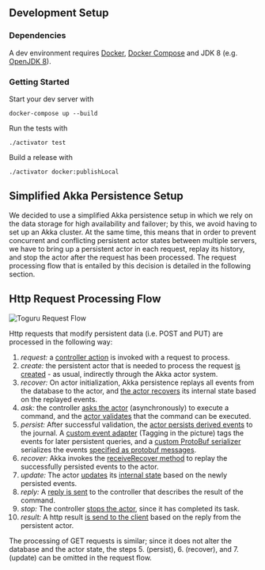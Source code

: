 ## Development Setup

### Dependencies

A dev environment requires [Docker](https://www.docker.com/), [Docker Compose](https://docs.docker.com/compose/) and JDK 8 (e.g. [OpenJDK 8](http://openjdk.java.net/install/)).

### Getting Started

Start your dev server with

```
docker-compose up --build
```

Run the tests with

```
./activator test
```

Build a release with

```
./activator docker:publishLocal
```

## Simplified Akka Persistence Setup

We decided to use a simplified Akka persistence setup in which we rely on the
data storage for high availability and failover; by this, we avoid having to set
up an Akka cluster. At the same time, this means that in order to prevent
concurrent and conflicting persistent actor states between multiple servers, we
have to bring up a persistent actor in each request, replay its history, and
stop the actor after the request has been processed. The request processing flow
that is entailed by this decision is detailed in the following section.

## Http Request Processing Flow

![Toguru Request Flow](https://cloud.githubusercontent.com/assets/6724788/18165628/99d02770-7046-11e6-854f-57fef3071016.png)

Http requests that modify persistent data (i.e. POST and PUT) are processed in
the following way:

1. *request:* a [controller action](https://github.com/AutoScout24/toguru/blob/da8f1d70d3558c71eec923c1fc385a8324d3b33a/app/toguru/toggles/ToggleController.scala#L63)
is invoked with a request to process.
2. *create:* the persistent actor that is needed to process the request [is
created](https://github.com/AutoScout24/toguru/blob/da8f1d70d3558c71eec923c1fc385a8324d3b33a/app/toguru/toggles/ToggleController.scala#L41) -
as usual, indirectly through the Akka actor system.
3. *recover:* On actor initialization, Akka persistence replays all events from
the database to the actor, and [the actor recovers](https://github.com/AutoScout24/toguru/blob/da8f1d70d3558c71eec923c1fc385a8324d3b33a/app/toguru/toggles/ToggleActor.scala#L47-L59)
its internal state based on
the replayed events.
4. *ask:* the controller [asks the actor](https://github.com/AutoScout24/toguru/blob/da8f1d70d3558c71eec923c1fc385a8324d3b33a/app/toguru/toggles/ToggleController.scala#L70)
(asynchronously) to execute a command, and the [actor validates](https://github.com/AutoScout24/toguru/blob/da8f1d70d3558c71eec923c1fc385a8324d3b33a/app/toguru/toggles/ToggleActor.scala#L67-L70)
that the command can be executed.
5. *persist:* After successful validation, the [actor persists derived events](https://github.com/AutoScout24/toguru/blob/da8f1d70d3558c71eec923c1fc385a8324d3b33a/app/toguru/toggles/ToggleActor.scala#L71)
to the journal. A [custom event adapter](https://github.com/AutoScout24/toguru/blob/da8f1d70d3558c71eec923c1fc385a8324d3b33a/app/toguru/toggles/ToggleEventSerialization.scala#L42)
(Tagging in the picture) tags the events for later persistent queries, and a
[custom ProtoBuf serializer](https://github.com/AutoScout24/toguru/blob/da8f1d70d3558c71eec923c1fc385a8324d3b33a/app/toguru/toggles/ToggleEventSerialization.scala#L15)
serializes the events [specified as protobuf messages](https://github.com/AutoScout24/toguru/blob/da8f1d70d3558c71eec923c1fc385a8324d3b33a/conf/protobuf/toggles.proto#L7-L12).
6. *recover:* Akka invokes the [receiveRecover method](https://github.com/AutoScout24/toguru/blob/da8f1d70d3558c71eec923c1fc385a8324d3b33a/app/toguru/toggles/ToggleActor.scala#L48-L49)
to replay the successfully persisted events to the actor.
7. *update:* The actor [updates](https://github.com/AutoScout24/toguru/blob/da8f1d70d3558c71eec923c1fc385a8324d3b33a/app/toguru/toggles/ToggleActor.scala#L48-L49) its [internal state](https://github.com/AutoScout24/toguru/blob/da8f1d70d3558c71eec923c1fc385a8324d3b33a/app/toguru/toggles/ToggleActor.scala#L43)
based on the newly persisted events.
8. *reply:* A [reply is sent](https://github.com/AutoScout24/toguru/blob/da8f1d70d3558c71eec923c1fc385a8324d3b33a/app/toguru/toggles/ToggleActor.scala#L73)
to the controller that describes the result of the command.
9. *stop:* The controller [stops the actor](https://github.com/AutoScout24/toguru/blob/da8f1d70d3558c71eec923c1fc385a8324d3b33a/app/toguru/toggles/ToggleController.scala#L44),
since it has completed its task.
10. *result:* A http result [is send to the client](https://github.com/AutoScout24/toguru/blob/da8f1d70d3558c71eec923c1fc385a8324d3b33a/app/toguru/toggles/ToggleController.scala#L71-L77)
based on the reply from the persistent actor.

The processing of GET requests is similar; since it does not alter the database
and the actor state, the steps 5. (persist), 6. (recover), and 7. (update) can
be omitted in the request flow.
